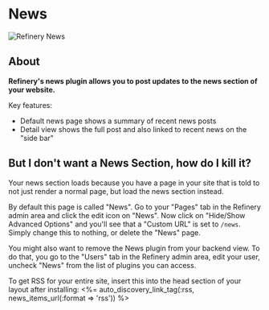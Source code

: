 # News

![Refinery News](http://refinerycms.com/system/images/0000/0646/news.png)

## About

__Refinery's news plugin allows you to post updates to the news section of your website.__

Key features:

* Default news page shows a summary of recent news posts
* Detail view shows the full post and also linked to recent news on the "side bar"

## But I don't want a News Section, how do I kill it?

Your news section loads because you have a page in your site that is told to not just render a normal page, but load the news section instead.

By default this page is called "News". Go to your "Pages" tab in the Refinery admin area and click the edit icon on "News". Now  click on "Hide/Show Advanced Options" and you'll see that a "Custom URL" is set to ``/news``. Simply change this to nothing, or delete the "News" page.

You might also want to remove the News plugin from your backend view. To do that, you go to the "Users" tab in the Refinery admin area, edit your user, uncheck "News" from the list of plugins you can access.

To get RSS for your entire site, insert this into the head section of your layout after installing:
  <%= auto_discovery_link_tag(:rss, news_items_url(:format => 'rss')) %>